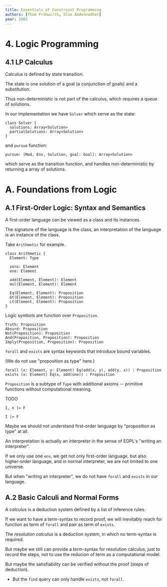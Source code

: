 ```yaml
---
title: Essentials of Constraint Programming
authors: [Thom Frühwirth, Slim Abdennadher]
year: 2003
---
```


# 4. Logic Programming

## 4.1 LP Calculus

Calculus is defined by state transition.

The state is one solution of
a goal (a conjunction of goals)
and a substitution.

Thus non-deterministic is not part of the calculus,
which requires a queue of solutions.

In our implementation we have `Solver` which serve as the state:

```
class Solver {
  solutions: Array<Solution>
  partialSolutions: Array<Solution>
}
```

and `pursue` function:

```
pursue: (Mod, Env, Solution, goal: Goal): Array<Solution>
```

which serve as the transition function,
and handles non-deterministic by returning a array of solutions.

# A. Foundations from Logic

## A.1 First-Order Logic: Syntax and Semantics

A first-order language can be viewed as a class and its instances.

The signature of the language is the class,
an interpretation of the language is an instance of the class.

Take `Arithmetic` for example.

```
class Arithmetic {
  Element: Type

  zero: Element
  one: Element

  add(Element, Element): Element
  mul(Element, Element): Element

  Eq(Element, Element): Proposition
  Gt(Element, Element): Proposition
  Lt(Element, Element): Proposition
}
```

Logic symbols are function over `Proposition`.

```
Truth: Proposition
Absurd: Proposition
Not(Proposition): Proposition
And(Proposition, Proposition): Proposition
Imply(Proposition, Proposition): Proposition
```

`forall` and `exists` are syntax keywords
that introduce bound variables.

(We do not use "proposition as type" here.)

```
forall (x: Element, y: Element) Eq(add(x, y), add(y, x)) : Proposition
exists (x: Element) Eq(x, add(one)) : Proposition
```

`Proposition` is a subtype of `Type` with additional axioms
-- primitive functions without computational meaning.

TODO

`I, n |= F`

`I |= F`

Maybe we should not understand first-order language
by "proposition as type" at all.

An interpretation is actually an interpreter
in the sense of EOPL's "writing an interpreter".

If we only use one `env`,
we get not only first-order language,
but also higher-order language,
and in normal interpreter,
we are not limited to one universe.

But when "writing an interpreter",
we do not have `forall` and `exists` in our language.

## A.2 Basic Calculi and Normal Forms

A _calculus_ is a deduction system defined by a list of inference rules.

If we want to have a term-syntax to record proof,
we will inevitably reach for function as term of `forall`
and pair as term of `exists`.

The _resolution calculus_ is a deduction system,
in which no term-syntax is required.

But maybe we still can provide a term-syntax for resolution calculus,
just to record the steps, not to use the reducion of term as a computational model.

But maybe the satisfiability can be verified without the proof (steps of deduction).

- But the `find` query can only handle `exists`, not `forall`.
